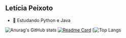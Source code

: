 ## Letícia Peixoto



- 🌱 Estudando Python e Java 


![Anurag's GitHub stats](https://github-readme-stats.vercel.app/api?username=leticiapzs&show_icons=true&theme=rose)
[![Readme Card](https://github-readme-stats.vercel.app/api/pin/?username=leticiapzs&repo=github-readme-stats)](https://github.com/leticiapzs/github-readme-stats)
[![Top Langs](https://github-readme-stats.vercel.app/api/top-langs/?username=leticiapzs&layout=compact)

